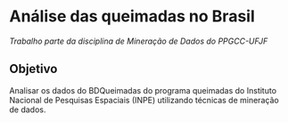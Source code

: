# Análise das queimadas no Brasil

*Trabalho parte da disciplina de Mineração de Dados do PPGCC-UFJF*

## Objetivo

Analisar os dados do BDQueimadas do programa queimadas do Instituto Nacional de Pesquisas Espaciais (INPE) utilizando técnicas de mineração de dados.

